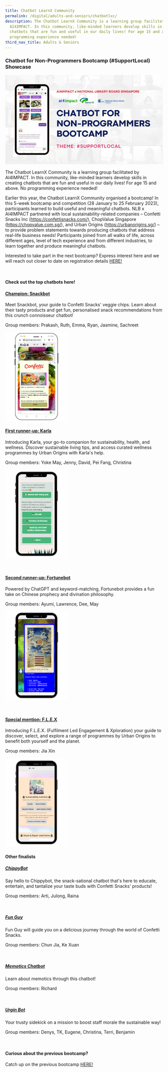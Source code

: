 ```yaml
---
title: Chatbot LearnX Community
permalink: /digital/adults-and-seniors/chatbotlxc/
description: The Chatbot LearnX Community is a learning group facilitated by
  AI4IMPACT. In this community, like-minded learners develop skills in creating
  chatbots that are fun and useful in our daily lives! For age 15 and above. No
  programming experience needed!
third_nav_title: Adults & Seniors
---
```

<style type="text/css">

/\* Links \*/

.content a { color: #322987; }

.content a:focus,

.content a:hover { color: #28216c; }

/\* Button Outline \*/

.bp-button { padding-left: 1.5rem; padding-right: 1.5rem; }

.bp-button.is-primary-outline { border: 1px solid #322987; color: #322987; background-color: transparent; text-decoration: none; }

.bp-button.is-primary-outline:focus,

.bp-button.is-primary-outline:hover { border: 1px solid #322987; color: #cff2e8; background-color: #322987; text-decoration: none; }

/\* Responsive Iframe \*/

.responsive-iframe { position: absolute; top: 0; left: 0; bottom: 0; right: 0; width: 100%; height: 100%; }

.responsive-iframe-container { position: relative; overflow: hidden; width: 100%; }

.responsive-iframe-container.ratio-16by9 { padding-top: 56.25%; }

.responsive-iframe-container.ratio-4by3 { padding-top: 75%; }

.responsive-iframe-container.ratio-3by2 { padding-top: 66.66%; }

.responsive-iframe-container.ratio-1by1 { padding-top: 100%; }

/\* Click Box \*/

.clickbox { display: block; position: relative; width: 100%; padding-bottom: 56.25%; background-color: transparent; }

.clickbox span { padding: .5rem; }

.clickbox a { position: absolute; display: flex; width: 100%; height: 100%; align-items: center; justify-content: center; font-size: 1.25rem; text-align: center; text-decoration: none; text-transform: uppercase; }

.clickbox a:focus,

.clickbox a:hover { text-decoration: none; }

/\* Indigo Sky \*/

.clickbox.is-sky-indigo { background-color: #cff2e8; color: #322987; }

.clickbox.is-sky-indigo a { color: #322987; }

.clickbox.is-sky-indigo a:focus,

.clickbox.is-sky-indigo a:hover { background-color: #322987; color: #cff2e8; }

</style>

<h3 id="Chatbot-LearnX-Community"><b> Chatbot for Non-Programmers Bootcamp (#SupportLocal) Showcase </b></h3>


![](/images/chatbot.png)

The Chatbot LearnX Community is a learning group facilitated by AI4IMPACT. In this community, like-minded learners develop skills in creating chatbots that are fun and useful in our daily lives! For age 15 and above. No programming experience needed!

Earlier this year, the Chatbot LearnX Community organised a bootcamp! In this 5-week bootcamp and competition (28 January to 25 February 2023), participants learned to build useful and meaningful chatbots. NLB x AI4IMPACT partnered with local sustainability-related companies – Confetti Snacks Inc (https://confettisnacks.com/), ChopValue Singapore (https://chopvalue.com.sg/), and Urban Origins (https://urbanorigins.sg/) – to provide problem statements towards producing chatbots that address real-life business needs! Participants joined from all walks of life, across different ages, level of tech experience and from different industries, to learn together and produce meaningful chatbots.

Interested to take part in the next bootcamp? Express interest here and we will reach out closer to date on registration details <a target="\_blank" href="https://go.gov.sg/chatbot-lxc-2023">HERE!</a>

<br>

<h4> Check out the top chatbots here! </h4>


<a target="\_blank" href="https://app.smojo.org/pmenon/snackbot"> <h4> Champion: Snackbot </h4> </a>

Meet Snackbot, your guide to Confetti Snacks' veggie chips. Learn about their tasty products and get fun, personalised snack recommendations from this crunch connoisseur chatbot!


Group members: Prakash, Ruth, Emma, Ryan, Jasmine, Sachreet
<br>


<a href="https://app.smojo.org/pmenon/snackbot"> <img style="width:200px;" src="/images/chatbot1.png"> </a>


<a target="\_blank" href="https://app.smojo.org/timpanister/karla"> <h4> First runner-up: Karla </h4> </a>

Introducing Karla, your go-to companion for sustainability, health, and wellness. Discover sustainable living tips, and access curated wellness programmes by Urban Origins with Karla's help.

Group members: Yoke May, Jenny, David, Pei Fang, Christina


<a href="https://app.smojo.org/timpanister/karla"> <img style="width:200px;" src="/images/chatbot2.png"> </a>

<br>

<a target="\_blank" href="https://app.smojo.org/ayumiko/fortunebot"> <h4> Second runner-up: Fortunebot </h4> </a>


Powered by ChatGPT and keyword-matching, Fortunebot provides a fun take on Chinese prophecy and divination philosophy.


Group members: Ayumi, Lawrence, Dee, May

<a href="https://app.smojo.org/ayumiko/fortunebot"> <img style="width:200px;" src="/images/chatbot3.png"> </a>

<br>
<a target="\_blank" href="https://app.smojo.org/teejx88/FLEX"> <h4> Special mention: F.L.E.X </h4> </a>

Introducing F.L.E.X. (Fulfilment Led Engagement &amp; Xploration) your guide to discover, select, and explore a range of programmes by Urban Origins to benefit both yourself and the planet.


Group members: Jia Xin
<br>

<a href="https://app.smojo.org/teejx88/FLEX"> <img style="width:200px;" src="/images/chatbot4.png"> </a>


<h4> Other finalists </h4>

<a target="\_blank" href="https://app.smojo.org/robot1977/ConfettiSnack"> <h5> ChippyBot </h5> </a>


Say hello to Chippybot, the snack-sational chatbot that's here to educate, entertain, and tantalize your taste buds with Confetti Snacks' products!

Group members: Arti, Julong, Raina

<br>

<a target="\_blank" href="https://app.smojo.org/chiewcj/funguy"> <h5> Fun Guy </h5> </a>


Fun Guy will guide you on a delicious journey through the world of Confetti Snacks.

Group members: Chun Jia, Ke Xuan

<br>

<a target="\_blank" href="https://app.smojo.org/richardangac/memotics"> <h5> Memotics Chatbot </h5> </a>

Learn about memotics through this chatbot!


Group members: Richard

<br>

<a target="\_blank" href="https://app.smojo.org/benlimhl/urgin"> <h5> Urgin Bot </h5> </a>


Your trusty sidekick on a mission to boost staff morale the sustainable way!


Group members: Denys, TK, Eugene, Christina, Terri, Benjamin

<br>

<h4>Curious about the previous bootcamp?</h4>

Catch up on the previous bootcamp <a target="\_blank" href="https://www.youtube.com/watch?v=Ck0ejurW51o">HERE!</a>